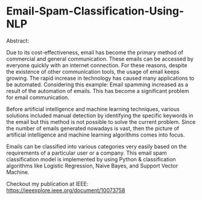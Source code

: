 # Email-Spam-Classification-Using-NLP

Abstract:

Due to its cost-effectiveness, email has become the primary method of commercial and general communication. These emails can be accessed by everyone quickly with an internet connection. For these reasons, despite the existence of other communication tools, the usage of email keeps growing. The rapid increase in technology has caused many applications to be automated. Considering this example: Email spamming increased as a result of the automation of emails. This has become a significant problem for email communication. 

Before artificial intelligence and machine learning techniques, various solutions included manual detection by identifying the specific keywords in the email but this method is not possible to solve the current problem. Since the number of emails generated nowadays is vast, then the picture of artificial intelligence and machine learning algorithms comes into focus. 

Emails can be classified into various categories very easily based on the requirements of a particular user or a company. This email spam classification model is implemented by using Python & classification algorithms like Logistic Regression, Naive Bayes, and Support Vector Machine.

Checkout my publication at IEEE: https://ieeexplore.ieee.org/document/10073758
